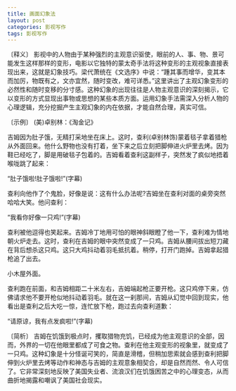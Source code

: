 ```yaml
---
title: 画面幻象法
layout: post
categories: 影视写作
tags: 影视写作
---
```


〔释义〕 影视中的人物由于某种强烈的主观意识驱使，眼前的人、事、物、景可能发生这样那样的变形，电影以它独特的蒙太奇手法将这种变形的主观视象直接表现出来，这就是幻象技巧。梁代萧统在《文选序》中说：“踵其事而增华，变其本而加厉，物既有之，文亦宜然，随时变改，难可详悉。”这里讲出了主观幻象变形的必然性和随时变移的分寸感。这种幻象的出现往往是人物主观意识的深刻揭示，它以变形的方式显现出事物或思想的某些本质方面。运用幻象手法需深入分析人物的心理逻辑，充分挖掘产生主观幻象的内在依据，才能自然合理，真实可信。

〔示例〕 (美)卓别林：《淘金记》

吉姆因为肚子饿，无精打采地坐在床上。这时，查利(卓别林饰)蒙着毯子拿着猎枪从外面回来。他什么野物也没有打着，坐下来之后立刻把脚伸进火炉里去烤。因为鞋已经吃了，脚是用破毯子包着的。吉姆看着查利这副样子，突然发了疯似地捂着喉咙跳了起来：

“肚子饿啦!肚子饿啦!”(字幕)

查利向他作了个鬼脸，好像是说：这有什么办法呢?吉姆坐在查利对面的桌旁突然哈哈大笑。他问查利：

“我看你好像一只鸡!”(字幕)

查利被他逗得也笑起来。吉姆冷丁地用可怕的眼神斜眼瞪了他一下，查利难为情地朝火炉走去。这时，查利在吉姆的眼中突然变成了一只鸡。吉姆从腰间拔出短刀藏在背后想杀这只鸡。这只大鸡抖动着羽毛抵抗着。稍停，打开门跑掉。吉姆拿起猎枪追了出去。

小木屋外面。

查利跑在前面，和吉姆相距二十米左右，吉姆端起枪正要开枪。这只鸡停下来，仿佛请求他不要开枪似地抖动着羽毛。就在这一刹那间，吉姆从幻觉中回到现实，他看出是查利之后大吃一惊，连忙放下枪，跑过去向查利道歉：

“请原谅，我有点发疯啦!”(字幕)

〔简析〕 吉姆在饥饿到极点时，攫取猎物充饥，已经成为他主观意识的全部，因而，外界的一切在他眼里都成了可食之物。查利在他主观变形的视象里，就变成了一只鸡。这种幻象是十分怪诞可笑的，简直是滑稽，但稍加思索就会感到查利把脚伸到火炉里去烤等动作和神态与吉姆的主观意象相契合，却是自然而然、令人可信了。它非常深刻地反映了美国失业者、流浪汉们在饥饿困苦之中的心理变态，从而曲折地揭露和嘲讽了美国社会现实。 